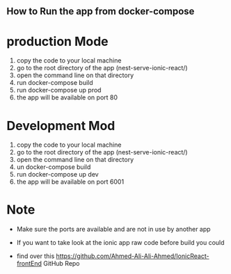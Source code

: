 

## How to Run the app from docker-compose

# production Mode

1) copy the code to your local machine 
2) go to the root directory of the app    (nest-serve-ionic-react/)
3) open the command line on that directory 
4) run docker-compose build
5) run docker-compose up prod
6)  the app will be available on port 80



# Development Mod


1) copy the code to your local machine 
2) go to the root directory of the app    (nest-serve-ionic-react/)
3) open the command line on that directory 
4) un docker-compose build
5) run docker-compose up dev
6) the app will be available on port 6001



# Note 

* Make sure the ports are available and are not in use  by another app 

* If you want to take look at the ionic app raw code before build you could 
* find over this https://github.com/Ahmed-Ali-Ali-Ahmed/IonicReact-frontEnd GitHub Repo 



